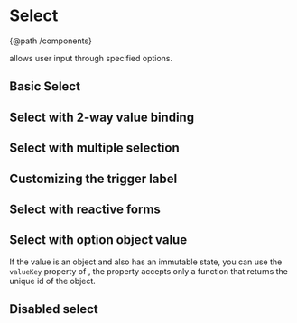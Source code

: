 # Select
{@path /components}

<code class="html"><ly-select></code> allows user input through specified options.


<h2 [lyTyp]="'display1'" gutter>Basic Select</h2>
<demo-view path="docs/components/select-demo/basic-select">
  <aui-basic-select></aui-basic-select>
</demo-view>

<h2 [lyTyp]="'display1'" gutter>Select with 2-way value binding</h2>
<demo-view path="docs/components/select-demo/select-with-ng-model">
  <aui-select-with-ng-model></aui-select-with-ng-model>
</demo-view>

<h2 [lyTyp]="'display1'" gutter>Select with multiple selection</h2>
<demo-view path="docs/components/select-demo/select-multiple">
  <aui-select-multiple></aui-select-multiple>
</demo-view>

<h2 [lyTyp]="'display1'" gutter>Customizing the trigger label</h2>
<demo-view path="docs/components/select-demo/select-custom-trigger">
  <aui-select-custom-trigger></aui-select-custom-trigger>
</demo-view>

<h2 [lyTyp]="'display1'" gutter>Select with reactive forms</h2>
<demo-view path="docs/components/select-demo/select-reactive-form">
  <aui-select-reactive-form></aui-select-reactive-form>
</demo-view>

<h2 [lyTyp]="'display1'" gutter>Select with option object value</h2>
<p>
  If the value is an object and also has an immutable state, you can use the <code class="html">valueKey</code> property of <code class="html"><ly-select></code>, the property accepts only a function that returns the unique id of the object.
</p>
<demo-view path="docs/components/select-demo/select-option-object-value">
  <aui-select-option-object-value></aui-select-option-object-value>
</demo-view>

<h2 [lyTyp]="'display1'" gutter>Disabled select</h2>
<demo-view path="docs/components/select-demo/select-disable">
  <aui-select-disable></aui-select-disable>
</demo-view>
